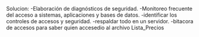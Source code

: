 Solucion:
-Elaboración de diagnósticos de seguridad.
-Monitoreo frecuente del acceso a sistemas, aplicaciones y bases de datos.
-identificar los controles de accesos y seguridad.
-respaldar todo en un servidor.
-bitacora de accesos para saber quien accesedio al archivo Lista_Precios 
